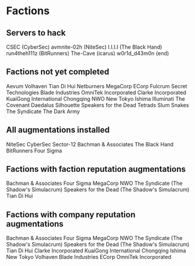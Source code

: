 # Factions

## Servers to hack

CSEC (CyberSec)
avmnite-02h (NiteSec)
I.I.I.I (The Black Hand)
run4theh111z (BitRunners)
The-Cave (icarus)
w0r1d_d43m0n (end)

## Factions not yet completed

Aevum
Volhaven
Tian Di Hui
Netburners
MegaCorp
ECorp
Fulcrum Secret Technologies
Blade Industries
OmniTek Incorporated
Clarke Incorporated
KuaiGong International
Chongqing
NWO
New Tokyo
Ishima
Illuminati
The Covenant
Daedalus
Silhouette
Speakers for the Dead
Tetrads
Slum Snakes
The Syndicate
The Dark Army

## All augmentations installed

NiteSec
CyberSec
Sector-12
Bachman & Associates
The Black Hand
BitRunners
Four Sigma

## Factions with faction reputation augmentations

Bachman & Associates
Four Sigma
MegaCorp
NWO
The Syndicate (The Shadow's Simulacrum)
Speakers for the Dead (The Shadow's Simulacrum)
Tian Di Hui

## Factions with company reputation augmentations

Bachman & Associates
Four Sigma
MegaCorp
NWO
The Syndicate (The Shadow's Simulacrum)
Speakers for the Dead (The Shadow's Simulacrum)
Tian Di Hui
Clarke Incorporated
KuaiGong International
Chongqing
Ishima
New Tokyo
Volhaven
Blade Industries
ECorp
OmniTek Incorporated
